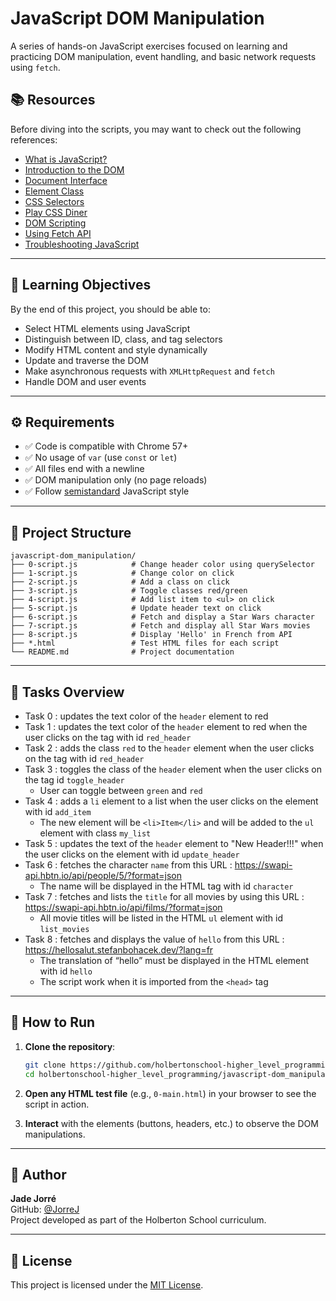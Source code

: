 # JavaScript DOM Manipulation

A series of hands-on JavaScript exercises focused on learning and practicing DOM manipulation, event handling, and basic network requests using `fetch`.

## 📚 Resources

Before diving into the scripts, you may want to check out the following references:

- [What is JavaScript?](https://developer.mozilla.org/en-US/docs/Web/JavaScript)
- [Introduction to the DOM](https://developer.mozilla.org/en-US/docs/Web/API/Document_Object_Model/Introduction)
- [Document Interface](https://developer.mozilla.org/en-US/docs/Web/API/Document)
- [Element Class](https://developer.mozilla.org/en-US/docs/Web/API/Element)
- [CSS Selectors](https://developer.mozilla.org/en-US/docs/Web/CSS/CSS_Selectors)
- [Play CSS Diner](https://flukeout.github.io/)
- [DOM Scripting](https://www.w3schools.com/js/js_htmldom.asp)
- [Using Fetch API](https://developer.mozilla.org/en-US/docs/Web/API/Fetch_API)
- [Troubleshooting JavaScript](https://developer.mozilla.org/en-US/docs/Learn/JavaScript/First_steps/What_went_wrong)

---

## 🎯 Learning Objectives

By the end of this project, you should be able to:

- Select HTML elements using JavaScript
- Distinguish between ID, class, and tag selectors
- Modify HTML content and style dynamically
- Update and traverse the DOM
- Make asynchronous requests with `XMLHttpRequest` and `fetch`
- Handle DOM and user events

---

## ⚙️ Requirements

- ✅ Code is compatible with Chrome 57+  
- ✅ No usage of `var` (use `const` or `let`)  
- ✅ All files end with a newline  
- ✅ DOM manipulation only (no page reloads)  
- ✅ Follow [semistandard](https://github.com/standard/semistandard) JavaScript style  

---

## 📁 Project Structure

```
javascript-dom_manipulation/
├── 0-script.js            # Change header color using querySelector
├── 1-script.js            # Change color on click
├── 2-script.js            # Add a class on click
├── 3-script.js            # Toggle classes red/green
├── 4-script.js            # Add list item to <ul> on click
├── 5-script.js            # Update header text on click
├── 6-script.js            # Fetch and display a Star Wars character
├── 7-script.js            # Fetch and display all Star Wars movies
├── 8-script.js            # Display 'Hello' in French from API
├── *.html                 # Test HTML files for each script
└── README.md              # Project documentation
```

---

## 🧪 Tasks Overview

- Task 0 : updates the text color of the `header` element to red
- Task 1 : updates the text color of the `header` element to red when the user clicks on the tag with id `red_header`
- Task 2 : adds the class `red` to the `header` element when the user clicks on the tag with id `red_header`
- Task 3 : toggles the class of the `header` element when the user clicks on the tag id `toggle_header`
  * User can toggle between `green` and `red`
- Task 4 : adds a `li` element to a list when the user clicks on the element with id `add_item`
  * The new element will be `<li>Item</li>` and will be added to the `ul` element with class `my_list`
- Task 5 : updates the text of the `header` element to "New Header!!!" when the user clicks on the element with id `update_header`
- Task 6 : fetches the character `name` from this URL : https://swapi-api.hbtn.io/api/people/5/?format=json
  * The name will be displayed in the HTML tag with id `character`
- Task 7 : fetches and lists the `title` for all movies by using this URL : https://swapi-api.hbtn.io/api/films/?format=json
  * All movie titles will be listed in the HTML `ul` element with id `list_movies`
- Task 8 : fetches and displays the value of `hello` from this URL : https://hellosalut.stefanbohacek.dev/?lang=fr
  * The translation of “hello” must be displayed in the HTML element with id `hello`
  * The script work when it is imported from the `<head>` tag

---

## 🔧 How to Run

1. **Clone the repository**:
   ```bash
   git clone https://github.com/holbertonschool-higher_level_programming.git
   cd holbertonschool-higher_level_programming/javascript-dom_manipulation
   ```

2. **Open any HTML test file** (e.g., `0-main.html`) in your browser to see the script in action.

3. **Interact** with the elements (buttons, headers, etc.) to observe the DOM manipulations.

---

## 👤 Author

**Jade Jorré**  
GitHub: [@JorreJ](https://github.com/JorreJ)  
Project developed as part of the Holberton School curriculum.

---

## 🪪 License

This project is licensed under the [MIT License](LICENSE).